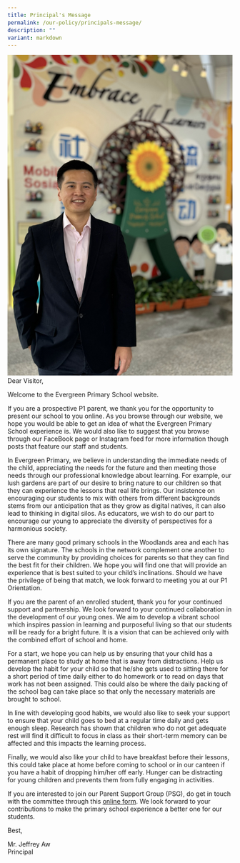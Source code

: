 ```yaml
---
title: Principal's Message
permalink: /our-policy/principals-message/
description: ""
variant: markdown
---
```



![](/images/P_Message_Image_2024.jpg)Dear Visitor,

Welcome to the Evergreen Primary School website.

If you are a prospective P1 parent, we thank you for the opportunity to present our school to you online. As you browse through our website, we hope you would be able to get an idea of what the Evergreen Primary School experience is. We would also like to suggest that you browse through our FaceBook page or Instagram feed for more information though posts that feature our staff and students.

In Evergreen Primary, we believe in understanding the immediate needs of the child, appreciating the needs for the future and then meeting those needs through our professional knowledge about learning. For example, our lush gardens are part of our desire to bring nature to our children so that they can experience the lessons that real life brings. Our insistence on encouraging our students to mix with others from different backgrounds stems from our anticipation that as they grow as digital natives, it can also lead to thinking in digital silos. As educators, we wish to do our part to encourage our young to appreciate the diversity of perspectives for a harmonious society.

There are many good primary schools in the Woodlands area and each has its own signature. The schools in the network complement one another to serve the community by providing choices for parents so that they can find the best fit for their children. We hope you will find one that will provide an experience that is best suited to your child’s inclinations. Should we have the privilege of being that match, we look forward to meeting you at our P1 Orientation.


If you are the parent of an enrolled student, thank you for your continued support and partnership. We look forward to your continued collaboration in the development of our young ones. We aim to develop a vibrant school  which inspires passion in learning and purposeful living so that our students will be ready for a bright future. It is a vision that can be achieved only with the combined effort of school and home. 

For a start, we hope you can help us by ensuring that your child has a permanent place to study at home that is away from distractions. Help us develop the habit for your child so that he/she gets used to sitting there for a short period of time daily either to do homework or to read on days that work has not been assigned. This could also be where the daily packing of the school bag can take place so that only the necessary materials are brought to school.

In line with developing good habits, we would also like to seek your support to ensure that your child goes to bed at a regular time daily and gets enough sleep. Research has shown that children who do not get adequate rest will find it difficult to focus in class as their short-term memory can be affected and this impacts the learning process.

Finally, we would also like your child to have breakfast before their lessons, this could take place at home before coming to school or in our canteen if you have a habit of dropping him/her off early. Hunger can be distracting for young children and prevents them from fully engaging in activities.


If you are interested to join our Parent Support Group (PSG), do get in touch with the committee through this [online form](https://docs.google.com/forms/d/e/1FAIpQLScN0xPCCpDFdQQ1m5sPAki6km06Qvigg5RRQbULxI9iYZWCIQ/viewform). We look forward to your contributions to make the primary school experience a better one for our students.

Best,

Mr. Jeffrey Aw<br>
Principal